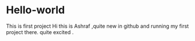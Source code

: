 # Hello-world
This is first project
Hi this is Ashraf ,quite new in github and running my first project there.
quite excited .
